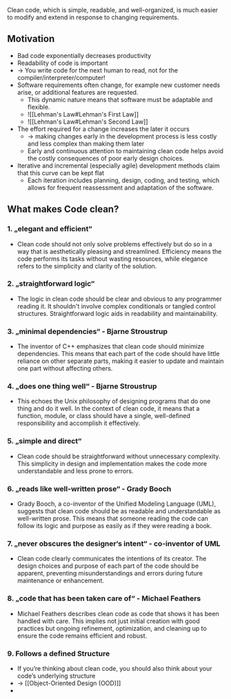 Clean code, which is simple, readable, and well-organized, is much easier to modify and extend in response to changing requirements.
## Motivation
- Bad code exponentially decreases productivity
- Readability of code is important
- -> You write code for the next human to read, not for the compiler/interpreter/computer!
- Software requirements often change, for example new customer needs arise, or additional features are requested.
	- This dynamic nature means that software must be adaptable and flexible.
	- ![[Lehman's Law#Lehman's First Law]]
	- ![[Lehman's Law#Lehman's Second Law]]
- The effort required for a change increases the later it occurs
	- -> making changes early in the development process is less costly and less complex than making them later
	- Early and continuous attention to maintaining clean code helps avoid the costly consequences of poor early design choices.
- Iterative and incremental (especially agile) development methods claim that this curve can be kept flat
	- Each iteration includes planning, design, coding, and testing, which allows for frequent reassessment and adaptation of the software.
## What makes Code clean?
### 1. „elegant and efficient“
- Clean code should not only solve problems effectively but do so in a way that is aesthetically pleasing and streamlined. Efficiency means the code performs its tasks without wasting resources, while elegance refers to the simplicity and clarity of the solution.
### 2. „straightforward logic“
- The logic in clean code should be clear and obvious to any programmer reading it. It shouldn't involve complex conditionals or tangled control structures. Straightforward logic aids in readability and maintainability.
### 3. „minimal dependencies“ - Bjarne Stroustrup
- The inventor of C++ emphasizes that clean code should minimize dependencies. This means that each part of the code should have little reliance on other separate parts, making it easier to update and maintain one part without affecting others.
### 4. „does one thing well“ - Bjarne Stroustrup
- This echoes the Unix philosophy of designing programs that do one thing and do it well. In the context of clean code, it means that a function, module, or class should have a single, well-defined responsibility and accomplish it effectively.
### 5. „simple and direct“
- Clean code should be straightforward without unnecessary complexity. This simplicity in design and implementation makes the code more understandable and less prone to errors.
### 6. „reads like well-written prose“ - Grady Booch
- Grady Booch, a co-inventor of the Unified Modeling Language (UML), suggests that clean code should be as readable and understandable as well-written prose. This means that someone reading the code can follow its logic and purpose as easily as if they were reading a book.
### 7. „never obscures the designer‘s intent“ - co-inventor of UML
- Clean code clearly communicates the intentions of its creator. The design choices and purpose of each part of the code should be apparent, preventing misunderstandings and errors during future maintenance or enhancement.
### 8. „code that has been taken care of“ - Michael Feathers
- Michael Feathers describes clean code as code that shows it has been handled with care. This implies not just initial creation with good practices but ongoing refinement, optimization, and cleaning up to ensure the code remains efficient and robust.
### 9. Follows a defined Structure
- If you’re thinking about clean code, you should also think about your code’s underlying structure
- -> [[Object-Oriented Design (OOD)]]
- 
